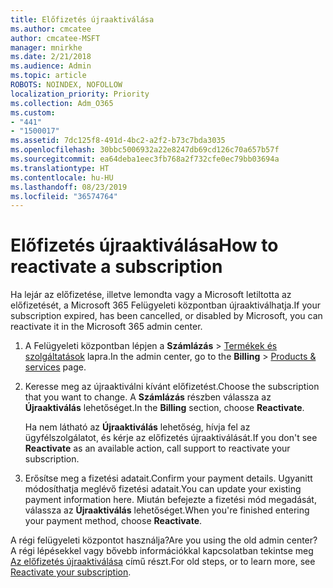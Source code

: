 ```yaml
---
title: Előfizetés újraaktiválása
ms.author: cmcatee
author: cmcatee-MSFT
manager: mnirkhe
ms.date: 2/21/2018
ms.audience: Admin
ms.topic: article
ROBOTS: NOINDEX, NOFOLLOW
localization_priority: Priority
ms.collection: Adm_O365
ms.custom:
- "441"
- "1500017"
ms.assetid: 7dc125f8-491d-4bc2-a2f2-b73c7bda3035
ms.openlocfilehash: 30bbc5006932a22e8247db69cd126c70a657b57f
ms.sourcegitcommit: ea64deba1eec3fb768a2f732cfe0ec79bb03694a
ms.translationtype: HT
ms.contentlocale: hu-HU
ms.lasthandoff: 08/23/2019
ms.locfileid: "36574764"
---
```

# <a name="how-to-reactivate-a-subscription"></a><span data-ttu-id="f2afb-102">Előfizetés újraaktiválása</span><span class="sxs-lookup"><span data-stu-id="f2afb-102">How to reactivate a subscription</span></span>

<span data-ttu-id="f2afb-103">Ha lejár az előfizetése, illetve lemondta vagy a Microsoft letiltotta az előfizetését, a Microsoft 365 Felügyeleti központban újraaktiválhatja.</span><span class="sxs-lookup"><span data-stu-id="f2afb-103">If your subscription expired, has been cancelled, or disabled by Microsoft, you can reactivate it in the Microsoft 365 admin center.</span></span>
  
1. <span data-ttu-id="f2afb-104">A Felügyeleti központban lépjen a **Számlázás** \> [Termékek és szolgáltatások](https://go.microsoft.com/fwlink/p/?linkid=842054) lapra.</span><span class="sxs-lookup"><span data-stu-id="f2afb-104">In the admin center, go to the **Billing** \> [Products & services](https://go.microsoft.com/fwlink/p/?linkid=842054) page.</span></span>

2. <span data-ttu-id="f2afb-105">Keresse meg az újraaktiválni kívánt előfizetést.</span><span class="sxs-lookup"><span data-stu-id="f2afb-105">Choose the subscription that you want to change.</span></span> <span data-ttu-id="f2afb-106">A **Számlázás** részben válassza az **Újraaktiválás** lehetőséget.</span><span class="sxs-lookup"><span data-stu-id="f2afb-106">In the **Billing** section, choose **Reactivate**.</span></span>

    <span data-ttu-id="f2afb-107">Ha nem látható az **Újraaktiválás** lehetőség, hívja fel az ügyfélszolgálatot, és kérje az előfizetés újraaktiválását.</span><span class="sxs-lookup"><span data-stu-id="f2afb-107">If you don't see **Reactivate** as an available action, call support to reactivate your subscription.</span></span>

3. <span data-ttu-id="f2afb-108">Erősítse meg a fizetési adatait.</span><span class="sxs-lookup"><span data-stu-id="f2afb-108">Confirm your payment details.</span></span> <span data-ttu-id="f2afb-109">Ugyanitt módosíthatja meglévő fizetési adatait.</span><span class="sxs-lookup"><span data-stu-id="f2afb-109">You can update your existing payment information here.</span></span> <span data-ttu-id="f2afb-110">Miután befejezte a fizetési mód megadását, válassza az **Újraaktiválás** lehetőséget.</span><span class="sxs-lookup"><span data-stu-id="f2afb-110">When you're finished entering your payment method, choose **Reactivate**.</span></span>

<span data-ttu-id="f2afb-111">A régi felügyeleti központot használja?</span><span class="sxs-lookup"><span data-stu-id="f2afb-111">Are you using the old admin center?</span></span> <span data-ttu-id="f2afb-112">A régi lépésekkel vagy bővebb információkkal kapcsolatban tekintse meg [Az előfizetés újraaktiválása](https://docs.microsoft.com/office365/admin/subscriptions-and-billing/reactivate-your-subscription) című részt.</span><span class="sxs-lookup"><span data-stu-id="f2afb-112">For old steps, or to learn more, see [Reactivate your subscription](https://docs.microsoft.com/office365/admin/subscriptions-and-billing/reactivate-your-subscription).</span></span>
